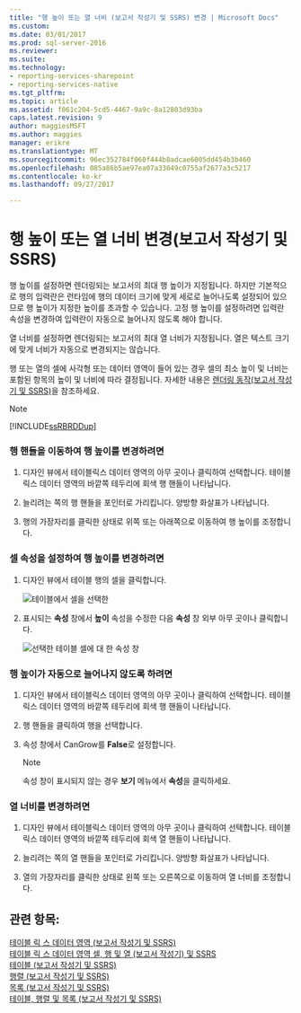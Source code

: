 ```yaml
---
title: "행 높이 또는 열 너비 (보고서 작성기 및 SSRS) 변경 | Microsoft Docs"
ms.custom: 
ms.date: 03/01/2017
ms.prod: sql-server-2016
ms.reviewer: 
ms.suite: 
ms.technology:
- reporting-services-sharepoint
- reporting-services-native
ms.tgt_pltfrm: 
ms.topic: article
ms.assetid: f061c204-5cd5-4467-9a9c-8a12803d93ba
caps.latest.revision: 9
author: maggiesMSFT
ms.author: maggies
manager: erikre
ms.translationtype: MT
ms.sourcegitcommit: 96ec352784f060f444b8adcae6005dd454b3b460
ms.openlocfilehash: 085a86b5ae97ea07a33049c0755af2677a3c5217
ms.contentlocale: ko-kr
ms.lasthandoff: 09/27/2017

---
```

# <a name="change-row-height-or-column-width-report-builder-and-ssrs"></a>행 높이 또는 열 너비 변경(보고서 작성기 및 SSRS)
  행 높이를 설정하면 렌더링되는 보고서의 최대 행 높이가 지정됩니다. 하지만 기본적으로 행의 입력란은 런타임에 행의 데이터 크기에 맞게 세로로 늘어나도록 설정되어 있으므로 행 높이가 지정한 높이를 초과할 수 있습니다. 고정 행 높이를 설정하려면 입력란 속성을 변경하여 입력란이 자동으로 늘어나지 않도록 해야 합니다.  
  
 열 너비를 설정하면 렌더링되는 보고서의 최대 열 너비가 지정됩니다. 열은 텍스트 크기에 맞게 너비가 자동으로 변경되지는 않습니다.  
  
 행 또는 열의 셀에 사각형 또는 데이터 영역이 들어 있는 경우 셀의 최소 높이 및 너비는 포함된 항목의 높이 및 너비에 따라 결정됩니다. 자세한 내용은 [렌더링 동작&#40;보고서 작성기 및 SSRS&#41;](../../reporting-services/report-design/rendering-behaviors-report-builder-and-ssrs.md)을 참조하세요.  
  
> [!NOTE]  
>  [!INCLUDE[ssRBRDDup](../../includes/ssrbrddup-md.md)]  
  
### <a name="to-change-row-height-by-moving-row-handles"></a>행 핸들을 이동하여 행 높이를 변경하려면  
  
1.  디자인 뷰에서 테이블릭스 데이터 영역의 아무 곳이나 클릭하여 선택합니다. 테이블릭스 데이터 영역의 바깥쪽 테두리에 회색 행 핸들이 나타납니다.  
  
2.  늘리려는 쪽의 행 핸들을 포인터로 가리킵니다. 양방향 화살표가 나타납니다.  
  
3.  행의 가장자리를 클릭한 상태로 위쪽 또는 아래쪽으로 이동하여 행 높이를 조정합니다.  
  
### <a name="to-change-row-height-by-setting-cell-properties"></a>셀 속성을 설정하여 행 높이를 변경하려면  
  
1.  디자인 뷰에서 테이블 행의 셀을 클릭합니다.  
  
     ![테이블에서 셀을 선택한](../../reporting-services/report-design/media/table-selectcell.png "테이블의 셀 선택")  
  
2.  표시되는 **속성** 창에서 **높이** 속성을 수정한 다음 **속성** 창 외부 아무 곳이나 클릭합니다.  
  
     ![선택한 테이블 셀에 대 한 속성 창](../../reporting-services/report-design/media/cell-propertiespane.png "선택한 테이블 셀에 대 한 속성 창")  
  
### <a name="to-prevent-a-row-from-automatically-expanding-vertically"></a>행 높이가 자동으로 늘어나지 않도록 하려면  
  
1.  디자인 뷰에서 테이블릭스 데이터 영역의 아무 곳이나 클릭하여 선택합니다. 테이블릭스 데이터 영역의 바깥쪽 테두리에 회색 행 핸들이 나타납니다.  
  
2.  행 핸들을 클릭하여 행을 선택합니다.  
  
3.  속성 창에서 CanGrow를 **False**로 설정합니다.  
  
    > [!NOTE]  
    >  속성 창이 표시되지 않는 경우 **보기** 메뉴에서 **속성**을 클릭하세요.  
  
### <a name="to-change-column-width"></a>열 너비를 변경하려면  
  
1.  디자인 뷰에서 테이블릭스 데이터 영역의 아무 곳이나 클릭하여 선택합니다. 테이블릭스 데이터 영역의 바깥쪽 테두리에 회색 열 핸들이 나타납니다.  
  
2.  늘리려는 쪽의 열 핸들을 포인터로 가리킵니다. 양방향 화살표가 나타납니다.  
  
3.  열의 가장자리를 클릭한 상태로 왼쪽 또는 오른쪽으로 이동하여 열 너비를 조정합니다.  
  
## <a name="see-also"></a>관련 항목:  
 [테이블 릭 스 데이터 영역 (보고서 작성기 및 SSRS)](tablix-data-region-report-builder-and-ssrs.md)   
 [테이블 릭 스 데이터 영역 셀, 행 및 열 (보고서 작성기) 및 SSRS](tablix-data-region-cells-rows-and-columns-report-builder-and-ssrs.md)   
 [테이블 (보고서 작성기 및 SSRS)](../../reporting-services/report-design/tables-report-builder-and-ssrs.md)   
 [행렬 (보고서 작성기 및 SSRS)](create-a-matrix-report-builder-and-ssrs.md)   
 [목록 (보고서 작성기 및 SSRS)](create-invoices-and-forms-with-lists-report-builder-and-ssrs.md)   
 [테이블, 행렬 및 목록 (보고서 작성기 및 SSRS)](../../reporting-services/report-design/tables-matrices-and-lists-report-builder-and-ssrs.md)  
  
  
